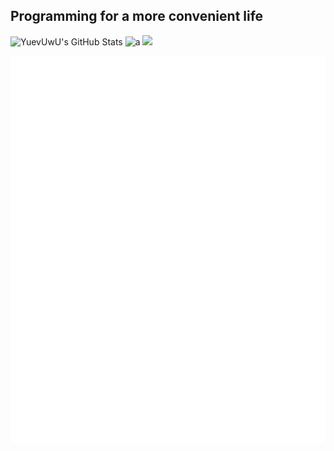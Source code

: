 ## Programming for a more convenient life

![YuevUwU's GitHub Stats](https://github-readme-stats-eta-six-47.vercel.app/api?username=YuevUwU&show_icons=true&theme=midnight-purple&hide_border=true&border_radius=10&show=reviews) ![a](https://github-readme-stats-eta-six-47.vercel.app/api/top-langs/?username=YuevUwU&layout=donut&theme=midnight-purple&hide_border=true&border_radius=10&size_weight=1&count_weight=0&exclude_repo=Circuit-Miscellaneous-Fabric,DirtToolsMod-Fabric,EnchantedBookSplitter&custom_title=Most%20Used%20Languages%20(GitHub)) ![](https://github-readme-stats-eta-six-47.vercel.app/api/wakatime/?username=YuevUwU&layout=compact&theme=midnight-purple&hide_border=true&border_radius=10&size_weight=1&count_weight=0&langs_count=12&hide=other,yaml,json,toml,text,markdown)

<!-- idk why but github camo won't refresh if I use the style below. even if `curl -X PURGE https://camo.githubusercontent.com/...` -->

<!-- <picture>
  <source
    srcset="https://github-readme-stats-eta-six-47.vercel.app/api?username=YuevUwU&show_icons=true&theme=midnight-purple&hide_border=true&border_radius=10&show=reviews"
    media="(prefers-color-scheme: dark)"
  />
  <source
    srcset="https://github-readme-stats-eta-six-47.vercel.app/api?username=YuevUwU&show_icons=true&theme=buefy&hide_border=true&border_radius=10&show=reviews"
    media="(prefers-color-scheme: light), (prefers-color-scheme: no-preference)"
  />
  <img src="https://github-readme-stats-eta-six-47.vercel.app/api?username=YuevUwU&show_icons=true&theme=transparent&hide_border=true&border_radius=10&show=reviews" />
</picture> -->

<!-- <picture>
  <source
    srcset="https://github-readme-stats-eta-six-47.vercel.app/api/top-langs/?username=YuevUwU&layout=donut&theme=midnight-purple&hide_border=true&border_radius=10&size_weight=1&count_weight=0&exclude_repo=Circuit-Miscellaneous-Fabric,DirtToolsMod-Fabric,EnchantedBookSplitter&custom_title=Most Used Languages (GitHub)"
    media="(prefers-color-scheme: dark)"
  />
  <source
    srcset="https://github-readme-stats-eta-six-47.vercel.app/api/top-langs/?username=YuevUwU&layout=donut&theme=buefy&hide_border=true&border_radius=10&size_weight=1&count_weight=0&exclude_repo=Circuit-Miscellaneous-Fabric,DirtToolsMod-Fabric,EnchantedBookSplitter&custom_title=Most Used Languages (GitHub)"
    media="(prefers-color-scheme: light), (prefers-color-scheme: no-preference)"
  />
  <img src="https://github-readme-stats-eta-six-47.vercel.app/api/top-langs/?username=YuevUwU&layout=donut&theme=transparent&hide_border=true&border_radius=10&size_weight=1&count_weight=0&exclude_repo=Circuit-Miscellaneous-Fabric,DirtToolsMod-Fabric,EnchantedBookSplitter&custom_title=Most Used Languages (GitHub)" />
</picture> -->

<!-- <picture>
  <source
    srcset="https://github-readme-stats-eta-six-47.vercel.app/api/wakatime/?username=YuevUwU&layout=compact&theme=midnight-purple&hide_border=true&border_radius=10&size_weight=1&count_weight=0&langs_count=12&hide=other,yaml,json,toml,text,markdown"
    media="(prefers-color-scheme: dark)"
  />
  <source
    srcset="https://github-readme-stats-eta-six-47.vercel.app/api/wakatime/?username=YuevUwU&layout=compact&theme=buefy&hide_border=true&border_radius=10&size_weight=1&count_weight=0&langs_count=12&hide=other,yaml,json,toml,text,markdown"
    media="(prefers-color-scheme: light), (prefers-color-scheme: no-preference)"
  />
  <img src="https://github-readme-stats-eta-six-47.vercel.app/api/wakatime/?username=YuevUwU&layout=compact&theme=transparent&hide_border=true&border_radius=10&size_weight=1&count_weight=0&langs_count=12&hide=other,yaml,json,toml,text,markdown" />
</picture> -->

![metrics by lowlighter/metrics](assets/my-metrics.svg)
